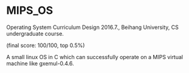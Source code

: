 # MIPS_OS
Operating System Curriculum Design 2016.7., Beihang University, CS undergraduate course.

(final score: 100/100, top 0.5%)

A small linux OS in C which can successfully operate on a MIPS virtual machine like gxemul-0.4.6.
